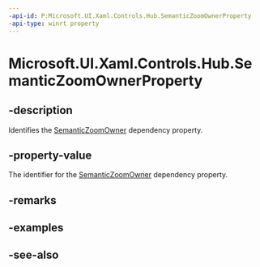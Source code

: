 ```yaml
---
-api-id: P:Microsoft.UI.Xaml.Controls.Hub.SemanticZoomOwnerProperty
-api-type: winrt property
---
```


<!-- Property syntax
public Windows.UI.Xaml.DependencyProperty SemanticZoomOwnerProperty { get; }
-->

# Microsoft.UI.Xaml.Controls.Hub.SemanticZoomOwnerProperty

## -description
Identifies the [SemanticZoomOwner](hub_semanticzoomowner.md) dependency property.

## -property-value
The identifier for the [SemanticZoomOwner](hub_semanticzoomowner.md) dependency property.

## -remarks

## -examples

## -see-also
